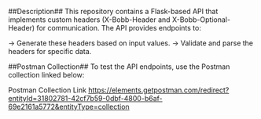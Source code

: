 ##Description##
This repository contains a Flask-based API that implements custom headers (X-Bobb-Header and X-Bobb-Optional-Header) for communication. The API provides endpoints to:

-> Generate these headers based on input values.
-> Validate and parse the headers for specific data.

##Postman Collection##
To test the API endpoints, use the Postman collection linked below:

Postman Collection Link <https://elements.getpostman.com/redirect?entityId=31802781-42cf7b59-0dbf-4800-b6af-69e2161a5772&entityType=collection>